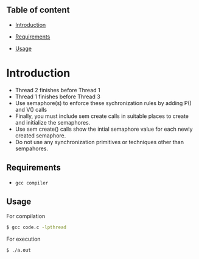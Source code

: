 ## Table of content

- [Introduction](#introduction)

- [Requirements](#requirements)

- [Usage](#usage)
    
    
# Introduction
 - Thread 2 finishes before Thread 1
 - Thread 1 finishes before Thread 3
 - Use semaphore(s) to enforce these sychronization rules by adding P() and V() calls 
 - Finally, you must include sem create calls in suitable places to create and initialize the semaphores. 
 - Use sem create() calls show the intial semaphore value for each newly created semaphore. 
 - Do not use any synchronization primitives or techniques other than sempahores. 

## Requirements
 - `gcc compiler`
 
## Usage

For compilation
```sh
$ gcc code.c -lpthread
```

For execution
```sh
$ ./a.out
``` 
